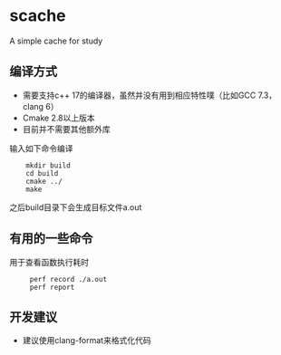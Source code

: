 # scache
A simple cache for study


## 编译方式
* 需要支持c++ 17的编译器，虽然并没有用到相应特性噗（比如GCC 7.3，clang 6）
* Cmake 2.8以上版本
* 目前并不需要其他额外库

输入如下命令编译
```
    mkdir build
    cd build
    cmake ../
    make
```
之后build目录下会生成目标文件a.out

## 有用的一些命令
用于查看函数执行耗时
```
     perf record ./a.out
     perf report
```
## 开发建议
* 建议使用clang-format来格式化代码